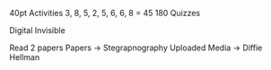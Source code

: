 40pt Activities 3, 8, 5, 2, 5, 6, 6, 8 = 45
180 Quizzes 

Digital Invisible 

Read 2 papers
	Papers -> Stegrapnography
	Uploaded Media -> Diffie Hellman